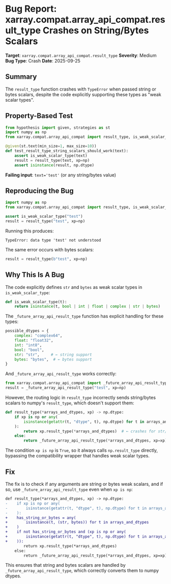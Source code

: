 # Bug Report: xarray.compat.array_api_compat.result_type Crashes on String/Bytes Scalars

**Target**: `xarray.compat.array_api_compat.result_type`
**Severity**: Medium
**Bug Type**: Crash
**Date**: 2025-09-25

## Summary

The `result_type` function crashes with `TypeError` when passed string or bytes scalars, despite the code explicitly supporting these types as "weak scalar types".

## Property-Based Test

```python
from hypothesis import given, strategies as st
import numpy as np
from xarray.compat.array_api_compat import result_type, is_weak_scalar_type

@given(st.text(min_size=1, max_size=10))
def test_result_type_string_scalars_should_work(text):
    assert is_weak_scalar_type(text)
    result = result_type(text, xp=np)
    assert isinstance(result, np.dtype)
```

**Failing input**: `text='test'` (or any string/bytes value)

## Reproducing the Bug

```python
import numpy as np
from xarray.compat.array_api_compat import result_type, is_weak_scalar_type

assert is_weak_scalar_type("test")
result = result_type("test", xp=np)
```

Running this produces:
```
TypeError: data type 'test' not understood
```

The same error occurs with bytes scalars:
```python
result = result_type(b"test", xp=np)
```

## Why This Is A Bug

The code explicitly defines `str` and `bytes` as weak scalar types in `is_weak_scalar_type`:

```python
def is_weak_scalar_type(t):
    return isinstance(t, bool | int | float | complex | str | bytes)
```

The `_future_array_api_result_type` function has explicit handling for these types:

```python
possible_dtypes = {
    complex: "complex64",
    float: "float32",
    int: "int8",
    bool: "bool",
    str: "str",     # ← string support
    bytes: "bytes",  # ← bytes support
}
```

And `_future_array_api_result_type` works correctly:
```python
from xarray.compat.array_api_compat import _future_array_api_result_type
result = _future_array_api_result_type("test", xp=np)
```

However, the routing logic in `result_type` incorrectly sends string/bytes scalars to numpy's `result_type`, which doesn't support them:

```python
def result_type(*arrays_and_dtypes, xp) -> np.dtype:
    if xp is np or any(
        isinstance(getattr(t, "dtype", t), np.dtype) for t in arrays_and_dtypes
    ):
        return xp.result_type(*arrays_and_dtypes)  # ← crashes for str/bytes
    else:
        return _future_array_api_result_type(*arrays_and_dtypes, xp=xp)
```

The condition `xp is np` is `True`, so it always calls `np.result_type` directly, bypassing the compatibility wrapper that handles weak scalar types.

## Fix

The fix is to check if any arguments are string or bytes weak scalars, and if so, use `_future_array_api_result_type` even when `xp is np`:

```diff
def result_type(*arrays_and_dtypes, xp) -> np.dtype:
-    if xp is np or any(
-        isinstance(getattr(t, "dtype", t), np.dtype) for t in arrays_and_dtypes
-    ):
+    has_string_or_bytes = any(
+        isinstance(t, (str, bytes)) for t in arrays_and_dtypes
+    )
+    if not has_string_or_bytes and (xp is np or any(
+        isinstance(getattr(t, "dtype", t), np.dtype) for t in arrays_and_dtypes
+    )):
        return xp.result_type(*arrays_and_dtypes)
    else:
        return _future_array_api_result_type(*arrays_and_dtypes, xp=xp)
```

This ensures that string and bytes scalars are handled by `_future_array_api_result_type`, which correctly converts them to numpy dtypes.